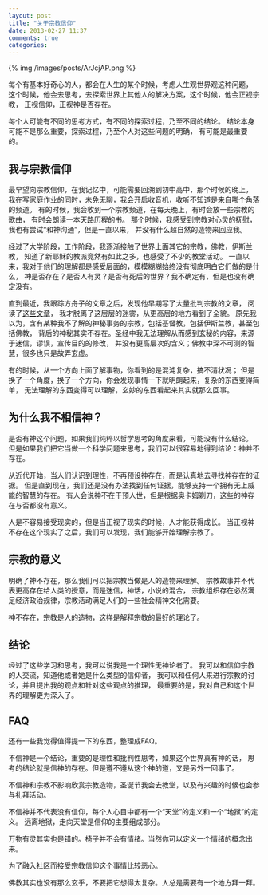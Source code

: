 ```yaml
---
layout: post
title: "关于宗教信仰"
date: 2013-02-27 11:37
comments: true
categories: 
---
```


{% img /images/posts/ArJcjAP.png %}

每个有基本好奇心的人，都会在人生的某个时候，考虑人生观世界观这种问题，
这个时候，他会去思考，去探索世界上其他人的解决方案，这个时候，他会正视宗教，
正视信仰，正视神是否存在。

每个人可能有不同的思考方式，有不同的探索过程，乃至不同的结论。
结论本身可能不是那么重要，探索过程，乃至个人对这些问题的明确，
有可能是最重要的。

我与宗教信仰
-----------------------------

最早望向宗教信仰，在我记忆中，可能需要回溯到初中高中，那个时候的晚上，
我在写家庭作业的同时，未免无聊，我会开启收音机，收听不知道是来自哪个角落的频道。
有的时候，我会收到一个宗教频道，在每天晚上，有时会放一些宗教的歌曲，
有时会朗读一本[天路历程](http://zh.wikipedia.org/wiki/%E5%A4%A9%E8%B7%AF%E6%AD%B7%E7%A8%8B)的书。
那个时候，我感受到宗教对心灵的抚慰，我也有尝试“和神沟通”，但是一直以来，
并没有什么超自然的造物来回应我。

经过了大学阶段，工作阶段，我逐渐接触了世界上面其它的宗教，佛教，伊斯兰教，
知道了新耶稣的教派竟然有如此之多，也感受了不少的教堂活动。
一直以来，我对于他们的理解都是感受层面的，模模糊糊始终没有彻底明白它们做的是什么，
神是否存在？是否人有灵？是否有死后的世界？我不确定有，但是也没有确定没有。

直到最近，我跟踪方舟子的文章之后，发现他早期写了大量批判宗教的文章，
阅读了[这些文章](http://www.xys.org/fang/religion.html)，
我才脱离了这层层的迷雾，从更高层的地方看到了全貌。
原先我以为，含有某种我不了解的神秘事务的宗教，包括基督教，包括伊斯兰教，甚至包括佛教，
背后的神秘其实不存在。圣经中我无法理解从而感到玄秘的内容，来源于迷信，谬误，宣传目的的修改，
并没有更高层次的含义；佛教中深不可测的智慧，很多也只是故弄玄虚。

有的时候，从一个方向上面了解事物，你看到的是混沌复杂，搞不清状况；
但是换了一个角度，换了一个方向，你会发现事情一下就明朗起来，复杂的东西变得简单，
无法理解的东西变得可以理解，玄妙的东西看起来其实就那么回事。

为什么我不相信神？
-----------------------------

是否有神这个问题，如果我们纯粹以哲学思考的角度来看，可能没有什么结论。
但是如果我们把它当做一个科学问题来思考，我们可以很容易地得到结论：神并不存在。

从近代开始，当人们认识到理性，不再预设神存在，而是认真地去寻找神存在的证据。
但是直到现在，我们还是没有办法找到任何证据，能够支持一个拥有无上威能的智慧的存在。
有人会说神不在干预人世，但是根据奥卡姆剃刀，这些的神存在与否都没有意义。

人是不容易接受现实的，但是当正视了现实的时候，人才能获得成长。
当正视神不存在这个现实了之后，我们可以发现，我们能够开始理解宗教了。

宗教的意义
-----------------------------

明确了神不存在，那么我们可以把宗教当做是人的造物来理解。
宗教故事并不代表更高存在给人类的授意，而是迷信，神话，小说的混合，
宗教组织存在必然满足经济政治规律，宗教活动满足人们的一些社会精神文化需要。

神不存在，宗教是人的造物，这样是解释宗教的最好的理论了。

结论
-----------------------------

经过了这些学习和思考，我可以说我是一个理性无神论者了。
我可以和信仰宗教的人交流，知道他或者她是什么类型的信仰者，
我可以和任何人来进行宗教的讨论，并且提出我的观点和针对这些观点的推理，
最重要的是，我对自己和这个世界的理解更为深入了。

FAQ
-----------------------------

还有一些我觉得值得提一下的东西，整理成FAQ。

不信神是一个结论，重要的是理性和批判性思考，如果这个世界真有神的话，
思考的结论就是信神的存在。但是遵不遵从这个神的道，又是另外一回事了。

不信神和宗教不影响欣赏宗教造物，圣诞节我会去教堂，以及有兴趣的时候也会参与礼拜活动。

不信神并不代表没有信仰，每个人心目中都有一个“天堂”的定义和一个“地狱”的定义。
远离地狱，走向天堂是信仰的主要组成部分。

万物有灵其实也是错的。椅子并不会有情绪。当然你可以定义一个情绪的概念出来。

为了融入社区而接受宗教信仰这个事情比较恶心。

佛教其实也没有那么玄乎，不要把它想得太复杂。人总是需要有一个地方拜一拜。
